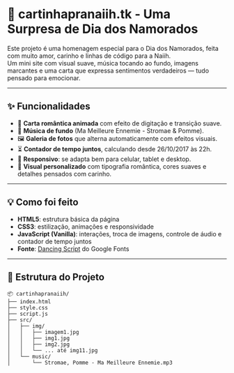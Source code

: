 # 💖 cartinhapranaiih.tk - Uma Surpresa de Dia dos Namorados

Este projeto é uma homenagem especial para o Dia dos Namorados, feita com muito amor, carinho e linhas de código para a Naiih.  
Um mini site com visual suave, música tocando ao fundo, imagens marcantes e uma carta que expressa sentimentos verdadeiros — tudo pensado para emocionar.  

---

## ✨ Funcionalidades

- 📝 **Carta romântica animada** com efeito de digitação e transição suave.
- 🎵 **Música de fundo** (Ma Meilleure Ennemie - Stromae & Pomme).
- 🖼️ **Galeria de fotos** que alterna automaticamente com efeitos visuais.
- ⏳ **Contador de tempo juntos**, calculando desde 26/10/2017 às 22h.
- 📱 **Responsivo**: se adapta bem para celular, tablet e desktop.
- 🎨 **Visual personalizado** com tipografia romântica, cores suaves e detalhes pensados com carinho.

---

## 💡 Como foi feito

- **HTML5**: estrutura básica da página  
- **CSS3**: estilização, animações e responsividade  
- **JavaScript (Vanilla)**: interações, troca de imagens, controle de áudio e contador de tempo juntos  
- **Fonte**: [Dancing Script](https://fonts.google.com/specimen/Dancing+Script) do Google Fonts  

---

## 📁 Estrutura do Projeto

```plaintext
📦 cartinhapranaiih/
├── index.html
├── style.css
├── script.js
├── src/
│   ├── img/
│   │   ├── imagem1.jpg
│   │   ├── img1.jpg
│   │   ├── img2.jpg
│   │   └── ... até img11.jpg
│   └── music/
│       └── Stromae, Pomme - Ma Meilleure Ennemie.mp3
